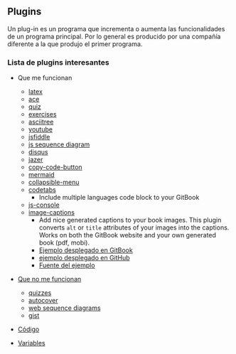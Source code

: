 ## Plugins

Un plug-in es un programa que incrementa o aumenta las funcionalidades de un programa principal. Por lo general es producido por una compañía diferente a la que produjo el primer programa. 


### Lista de plugins interesantes

* Que me funcionan
  * [latex](https://casianorodriguezleon.gitbooks.io/gitbookexample/content/latex.html)
  * [ace](https://casianorodriguezleon.gitbooks.io/gitbookexample/content/ace.html)
  * [quiz](https://casianorodriguezleon.gitbooks.io/gitbookexample/content/quiz.html)
  * [exercises](https://casianorodriguezleon.gitbooks.io/gitbookexample/content/exercises.html)
  * [asciitree](https://casianorodriguezleon.gitbooks.io/gitbookexample/content/asciitree.html)
  * [youtube](https://casianorodriguezleon.gitbooks.io/gitbookexample/content/youtube.html)
  * [jsfiddle](https://casianorodriguezleon.gitbooks.io/gitbookexample/content/jsfiddle.html)
  * [js sequence diagram](https://casianorodriguezleon.gitbooks.io/gitbookexample/content/jssequencediagram.html)
  * [disqus](https://casianorodriguezleon.gitbooks.io/gitbookexample/content/disqus.html)
  * [jazer](https://casianorodriguezleon.gitbooks.io/gitbookexample/content/jazer.html)
  * [copy-code-button](https://casianorodriguezleon.gitbooks.io/gitbookexample/content/copy-code-button.html)
  * [mermaid](mermaid.html)
  * [collapsible-menu](https://github.com/rtCamp/gitbook-plugin-collapsible-menu)
  * [codetabs](https://github.com/GitbookIO/plugin-codetabs)
    - Include multiple languages code block to your GitBook
  * [js-console](https://www.npmjs.com/package/gitbook-plugin-js-console)
  * [image-captions](https://www.npmjs.com/package/gitbook-plugin-image-captions)
    - Add nice generated captions to your book images. This plugin converts `alt` or `title` attributes of your images into the captions. Works on both the GitBook website and your own generated book (pdf, mobi).
    - [Ejemplo desplegado en GitBook](https://tdvorak.gitbooks.io/test-book/content/phetchaburi.html)
    - [ejemplo desplegado en GitHub](https://crguezl.github.io/tdvorak-image-captions-plugin-test/)
    - [Fuente del ejemplo](https://github.com/crguezl/tdvorak-image-captions-plugin-test)
* [Que no me funcionan](https://casianorodriguezleon.gitbooks.io/gitbookexample/content/nofuncionan.html)
  * [quizzes](https://casianorodriguezleon.gitbooks.io/gitbookexample/content/quizzes.html)
  * [autocover](https://casianorodriguezleon.gitbooks.io/gitbookexample/content/autocover.html)
  * [web sequence diagrams](https://casianorodriguezleon.gitbooks.io/gitbookexample/content/websequencediagrams.html)
  * [gist](gist.html)

* [Código](https://casianorodriguezleon.gitbooks.io/gitbookexample/content/codigo.html)
* [Variables](https://casianorodriguezleon.gitbooks.io/gitbookexample/variables.html)




